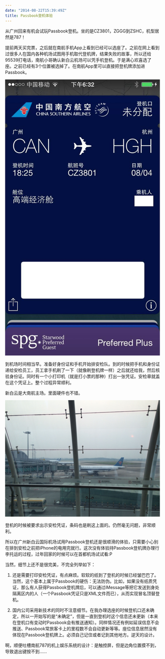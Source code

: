 ```yaml
---
date: "2014-08-22T15:39:49Z"
title: Passbook登机体验
---
```


从广州回来有机会试玩Passbook登机。坐的是CZ3801，ZGGG到ZSHC，机型居然是787！

提前两天买完票，之后就在南航手机App上看到已经可以选座了。之前在网上看到过很多人在国内各种机场试图用手机取代登机牌，结果失败的故事，所以还给95539打电话，南航小哥确认新白云机场可以凭手机登机。于是满心欢喜选了座。之前已经有3个位置被选掉了。在南航App里可以直接把登机牌添加进Passbook。

![](/content/images/2016/05/IMG_24141.jpg)

到机场时间相当早。准备好身份证和手机开始排安检队。到的时候把手机和身份证递给安检员工，员工拿手机刷了一下（就像刷登机牌一样）之后就还给我，然后核验身份证。同时有一个小打印机（就是打小票的那种）打出一张凭证。安检章就盖在这个凭证上。整个过程异常顺利。

新白云是大南航主场。里面硬件也不错。

![](/content/images/2016/05/IMG_24271.jpg)

登机的时候被要求出示安检凭证，条码也是刷这上面的。仍然毫无问题，非常顺利。

所以在广州新白云国际机场试用Passbook登机还是很顺滑的体验，只需要小心别在排到安检之前把iPhone的电用完就行。这次没有体验持Passbook登机牌办理行李托运的过程，过年回家的时候可以在首都机场试试看:P

当然，细节上还不是很完美，不完全列举如下：

1. 还是需要打印安检凭证，有点麻烦。软软的纸到了登机的时候已经皱巴巴了。当然，这个基本上属于Passbook的硬伤：无法防伪。比如，如果没有纸质凭证，那么有人获得Passbook登机牌后，可以通过iMessage等把它发送到身处隔离区内的人（一个Passbook凭证只是XML文件而已），从而实现冒名顶替登机。

2. 国内公司采用新技术的同时不注意细节。在我办理选座的时候登机口还未确定，所以一开始写的是“未确定”，但是一直到登机时这个信息还未更新（本来在登机口有变动时Passbook会有推送通知）。同样情况还有例如延误信息不会推送、Passbook常旅客卡上的里程数不会自动更新等等。座位信息居然没有体现在Passbook登机牌上。必须自己记住或者记到其他地方。逆天的设计。

啊，顺便吐槽南航787的机上娱乐系统的设计：是触控屏，但是边角位置摸不到，导致退出键按不到……